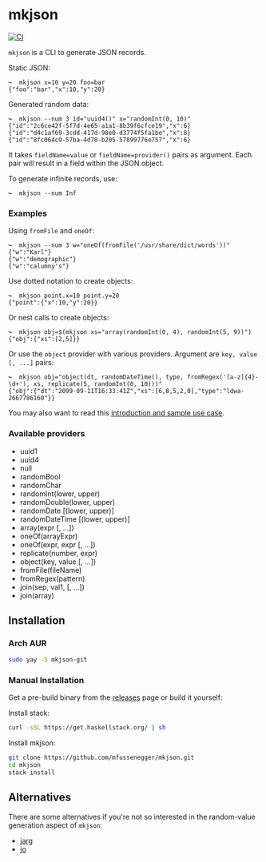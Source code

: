 # mkjson

[![CI](https://github.com/mfussenegger/mkjson/workflows/CI/badge.svg)](https://github.com/mfussenegger/mkjson/actions)

`mkjson` is a CLI to generate JSON records.


Static JSON:

```
↪  mkjson x=10 y=20 foo=bar
{"foo":"bar","x":10,"y":20}
```

Generated random data:

```
↪  mkjson --num 3 id="uuid4()" x="randomInt(0, 10)"
{"id":"2c6ce42f-5f7d-4e65-a1a1-8b39f6cfce19","x":6}
{"id":"d4c1af69-3cdd-417d-98e0-d3774f5fa1be","x":8}
{"id":"8fc064c9-57ba-4d78-b205-57899776e757","x":6}
```

It takes `fieldName=value` or `fieldName=provider()` pairs as
argument. Each pair will result in a field within the JSON object.

To generate infinite records, use:

```
↪  mkjson --num Inf
```


### Examples

Using `fromFile` and `oneOf`:

```
↪  mkjson --num 3 w="oneOf(fromFile('/usr/share/dict/words'))"
{"w":"Karl"}
{"w":"demographic"}
{"w":"calumny's"}
```


Use dotted notation to create objects:

```
↪  mkjson point.x=10 point.y=20
{"point":{"x":10,"y":20}}
```

Or nest calls to create objects:

```
↪  mkjson obj=$(mkjson xs="array(randomInt(0, 4), randomInt(5, 9))")
{"obj":{"xs":[2,5]}}
```

Or use the `object` provider with various providers. Argument are `key, value [, ...]` pairs:

```
↪  mkjson obj="object(dt, randomDateTime(), type, fromRegex('[a-z]{4}-\d+'), xs, replicate(5, randomInt(0, 10)))"
{"obj":{"dt":"2099-09-11T16:33:41Z","xs":[6,8,5,2,0],"type":"ldwa-2667786160"}}
```

You may also want to read this [introduction and sample use case][1].


### Available providers

 - uuid1
 - uuid4
 - null
 - randomBool
 - randomChar
 - randomInt(lower, upper)
 - randomDouble(lower, upper)
 - randomDate [(lower, upper)]
 - randomDateTime [(lower, upper)]
 - array(expr [, ...])
 - oneOf(arrayExpr)
 - oneOf(expr, expr [, ...])
 - replicate(number, expr)
 - object(key, value [, ...])
 - fromFile(fileName)
 - fromRegex(pattern)
 - join(sep, val1, [, ...])
 - join(array)


## Installation

### Arch AUR

```bash
sudo yay -S mkjson-git
```

### Manual Installation

Get a pre-build binary from the
[releases](https://github.com/mfussenegger/mkjson/releases) page or build it
yourself:

Install stack:

```bash
curl -sSL https://get.haskellstack.org/ | sh
```

Install mkjson:

```bash
git clone https://github.com/mfussenegger/mkjson.git
cd mkjson
stack install
```


## Alternatives

There are some alternatives if you're not so interested in the random-value
generation aspect of `mkjson`:

 - [jarg](https://github.com/jdp/jarg)
 - [jo](https://github.com/jpmens/jo)


[1]: https://zignar.net/2020/05/01/generating-data-sets-using-mkjson/
